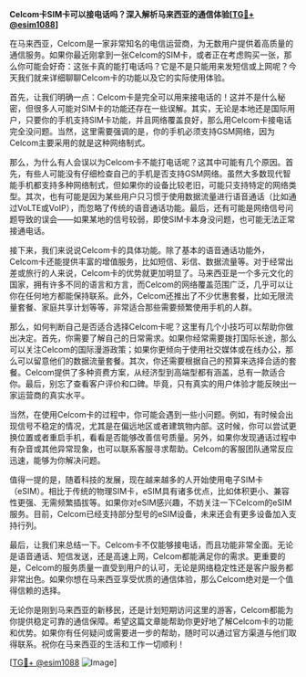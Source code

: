 **Celcom卡SIM卡可以接电话吗？深入解析马来西亚的通信体验[[TG💪+ @esim1088](https://t.me/s/esim1088)]**

在马来西亚，Celcom是一家非常知名的电信运营商，为无数用户提供着高质量的通信服务。如果你最近刚拿到一张Celcom的SIM卡，或者正在考虑购买一张，那么你可能会好奇：这张卡真的能打电话吗？它是不是只能用来发短信或上网呢？今天我们就来详细聊聊Celcom卡的功能以及它的实际使用体验。

首先，让我们明确一点：Celcom卡是完全可以用来接电话的！这并不是什么秘密，但很多人可能对SIM卡的功能还存在一些误解。其实，无论是本地还是国际用户，只要你的手机支持SIM卡功能，并且网络覆盖良好，那么用Celcom卡接电话完全没问题。当然，这里需要强调的是，你的手机必须支持GSM网络，因为Celcom主要采用的就是这种网络制式。

那么，为什么有人会误以为Celcom卡不能打电话呢？这其中可能有几个原因。首先，有些人可能没有仔细检查自己的手机是否支持GSM网络。虽然大多数现代智能手机都支持多种网络制式，但如果你的设备比较老旧，可能只支持特定的网络类型。其次，也有可能是因为某些用户只习惯于使用数据流量进行语音通话（比如通过VoLTE或VoIP），而忽略了传统的语音通话功能。最后，还有可能是网络信号问题导致的误会——如果某地的信号较弱，即使SIM卡本身没问题，也可能无法正常接通电话。

接下来，我们来说说Celcom卡的具体功能。除了基本的语音通话功能外，Celcom卡还能提供丰富的增值服务，比如短信、彩信、数据流量等。对于经常出差或旅行的人来说，Celcom卡的优势就更加明显了。马来西亚是一个多元文化的国家，拥有许多不同的语言和方言，而Celcom的网络覆盖范围广泛，几乎可以让你在任何地方都能保持联系。此外，Celcom还推出了不少优惠套餐，比如无限流量套餐、家庭共享计划等等，非常适合那些需要频繁使用手机的人群。

那么，如何判断自己是否适合选择Celcom卡呢？这里有几个小技巧可以帮助你做出决定。首先，你需要了解自己的日常需求。如果你经常需要拨打国际长途，那么可以关注Celcom的国际漫游政策；如果你更倾向于使用社交媒体或在线办公，那么可以留意他们的数据流量套餐。其次，你还需要根据自己的预算来选择合适的套餐。Celcom提供了多种资费方案，从经济型到高端型都有涵盖，总有一款适合你。最后，别忘了查看客户评价和口碑。毕竟，只有真实的用户体验才能反映出一家运营商的真实水平。

当然，在使用Celcom卡的过程中，你可能会遇到一些小问题。例如，有时候会出现信号不稳定的情况，尤其是在偏远地区或者建筑物内部。这时候，你可以尝试更换位置或者重启手机，看看是否能够改善信号质量。另外，如果你发现通话过程中有杂音或其他异常现象，也可以联系客服寻求帮助。Celcom的客服团队通常反应迅速，能够为你解决问题。

值得一提的是，随着科技的发展，现在越来越多的人开始使用电子SIM卡（eSIM）。相比于传统的物理SIM卡，eSIM具有诸多优点，比如体积更小、兼容性更强、无需频繁插拔等。如果你对eSIM感兴趣，不妨关注一下Celcom的eSIM服务。目前，Celcom已经支持部分型号的eSIM设备，未来还会有更多设备加入支持行列。

最后，让我们来总结一下。Celcom卡不仅能够接电话，而且功能非常全面。无论是语音通话、短信发送，还是高速上网，Celcom都能满足你的需求。更重要的是，Celcom的服务质量一直受到用户的认可，无论是网络稳定性还是客户服务都非常出色。如果你想在马来西亚享受优质的通信体验，那么Celcom绝对是一个值得信赖的选择。

无论你是刚到马来西亚的新移民，还是计划短期访问这里的游客，Celcom都能为你提供稳定可靠的通信保障。希望这篇文章能帮助你更好地了解Celcom卡的功能和优势。如果你有任何疑问或需要进一步的帮助，随时可以通过官方渠道与他们取得联系。祝你在马来西亚的生活和工作一切顺利！

[[TG💪+ @esim1088](https://t.me/s/esim1088) ![Image](https://i.postimg.cc/4NQfJmqS/Snipaste-2025-05-13-00-14-12.png)]